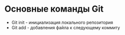 # Основные команды Git

+ Git init - инициализация локального репозитория
+ Git add - добавления файла к следующему коммиту

